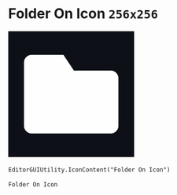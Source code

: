 # Folder On Icon `256x256`
<img src="/img/Folder%20On%20Icon.png" width=256 height=256>

``` CSharp
EditorGUIUtility.IconContent("Folder On Icon")
```
```
Folder On Icon
```

